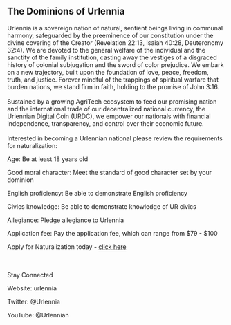  <h2>The Dominions of Urlennia</h2>

Urlennia is a sovereign nation of natural, sentient beings living in communal harmony, safeguarded by the preeminence of our constitution under the divine covering of the Creator (Revelation 22:13, Isaiah 40:28, Deuteronomy 32:4). We are devoted to the general welfare of the individual and the sanctity of the family institution, casting away the vestiges of a disgraced history of colonial subjugation and the sword of color prejudice. We embark on a new trajectory, built upon the foundation of love, peace, freedom, truth, and justice. Forever mindful of the trappings of spiritual warfare that burden nations, we stand firm in faith, holding to the promise of John 3:16.
<br><br>
Sustained by a growing AgriTech ecosystem to feed our promising nation and the international trade of our decentralized national currency, the Urlennian Digital Coin (URDC), we empower our nationals with financial independence, transparency, and control over their economic future.
<br><br>
Interested in becoming a Urlennian national please review the requirements for naturalization:

Age: Be at least 18 years old  

Good moral character: Meet the standard of good character set by your dominion  

English proficiency: Be able to demonstrate English proficiency  

Civics knowledge: Be able to demonstrate knowledge of UR civics  

Allegiance: Pledge allegiance to Urlennia  

Application fee: Pay the application fee, which can range from $79 - $100


Apply for Naturalization today - <a href="http://95.183.53.38/application-for-naturalization/">click here</a>



<br><br>
Stay Connected

Website: urlennia

Twitter: @Urlennia

YouTube: @Urlennian

